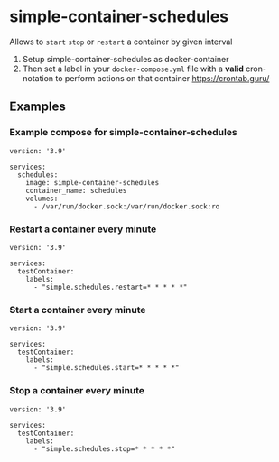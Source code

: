 # simple-container-schedules
Allows to `start` `stop` or `restart` a container by given interval
1. Setup simple-container-schedules as docker-container
2. Then set a label in your `docker-compose.yml` file with a **valid** cron-notation to perform actions on that container
https://crontab.guru/
## Examples

### Example compose for simple-container-schedules

```
version: '3.9'

services:
  schedules:
    image: simple-container-schedules
    container_name: schedules
    volumes:
      - /var/run/docker.sock:/var/run/docker.sock:ro
```

### Restart a container every minute
```
version: '3.9'

services:
  testContainer:
    labels:
      - "simple.schedules.restart=* * * * *"
```

### Start a container every minute
```
version: '3.9'

services:
  testContainer:
    labels:
      - "simple.schedules.start=* * * * *"
```

### Stop a container every minute
```
version: '3.9'

services:
  testContainer:
    labels:
      - "simple.schedules.stop=* * * * *"
```